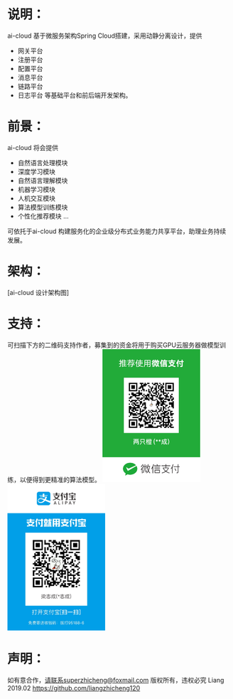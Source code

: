 # **说明**：
ai-cloud 基于微服务架构Spring Cloud搭建，采用动静分离设计，提供
- 网关平台
- 注册平台
- 配置平台
- 消息平台
- 链路平台
- 日志平台
等基础平台和前后端开发架构。

# **前景**：
ai-cloud 将会提供
- 自然语言处理模块
- 深度学习模块
- 自然语言理解模块
- 机器学习模块
- 人机交互模块
- 算法模型训练模块
- 个性化推荐模块
...

可依托于ai-cloud 构建服务化的企业级分布式业务能力共享平台，助理业务持续发展。

# **架构**：
[ai-cloud 设计架构图]

# **支持**：

可扫描下方的二维码支持作者，募集到的资金将用于购买GPU云服务器做模型训练，以便得到更精准的算法模型。
<img src="./img/微信.JPG" width="220px">
&nbsp;&nbsp; 
<img src="./img/支付宝.JPG" width="220px">

# **声明**：

如有意合作，请联系superzhicheng@foxmail.com 版权所有，违权必究 Liang 2019.02 https://github.com/liangzhicheng120


